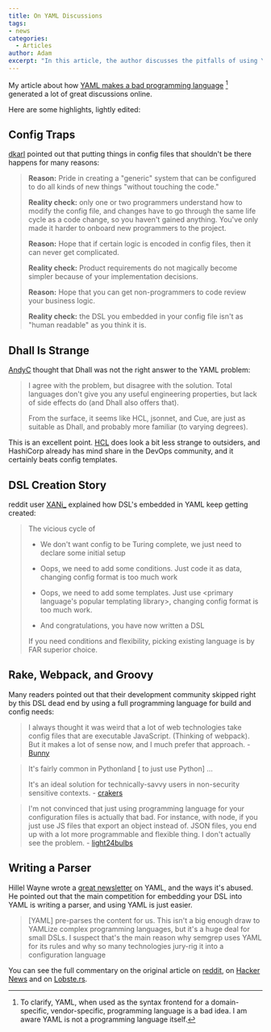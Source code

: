 ```yaml
---
title: On YAML Discussions
tags:
- news
categories:
  - Articles
author: Adam
excerpt: "In this article, the author discusses the pitfalls of using YAML as a programming language and highlights the discussions that arose from their previous article on the topic. They explore alternative solutions, such as using full programming languages for configuration files, and provide insights from various online communities. If you're interested in the challenges of YAML and its impact on development, this article offers valuable insights and perspectives."
---
```

My article about how [YAML makes a bad programming language](https://earthly.dev/blog/intercal-yaml-and-other-horrible-programming-languages/) [^1] generated a lot of great discussions online.

Here are some highlights, lightly edited:

## Config Traps

[dkarl](https://news.ycombinator.com/item?id=26276420) pointed out that putting things in config files that shouldn't be there happens for many reasons:

> **Reason:** Pride in creating a "generic" system that can be configured to do all kinds of new things "without touching the code."
>
> **Reality check:**
> only one or two programmers understand how to modify the config file, and changes have to go through the same life cycle as a code change, so you haven't gained anything. You've only made it harder to onboard new programmers to the project.
>
> **Reason:** Hope that if certain logic is encoded in config files, then it can never get complicated.
>
> **Reality check:**
> Product requirements do not magically become simpler because of your implementation decisions.
>
> **Reason:** Hope that you can get non-programmers to code review your business logic.
>
> **Reality check:** the DSL you embedded in your config file isn't as "human readable" as you think it is.

## Dhall Is Strange

[AndyC](https://lobste.rs/s/1nxt6g/intercal_yaml_other_horrible#c_pc0dt6) thought that Dhall was not the right answer to the YAML problem:

> I agree with the problem, but disagree with the solution. Total languages don't give you any useful engineering properties, but lack of side effects do (and Dhall also offers that).
>
> From the surface, it seems like HCL, jsonnet, and Cue, are just as suitable as Dhall, and probably more familiar (to varying degrees).

This is an excellent point.  [HCL](https://github.com/hashicorp/hcl) does look a bit less strange to outsiders, and HashiCorp already has mind share in the DevOps community, and it certainly beats config templates.

## DSL Creation Story

reddit user [XANi_](https://www.reddit.com/r/programming/comments/ls6tgm/intercal_yaml_and_other_horrible_programming/gopf8fj/?utm_source=reddit&utm_medium=web2x&context=3) explained how DSL's embedded in YAML keep getting created:
> The vicious cycle of
>
> * We don't want config to be Turing complete, we just need to declare some initial setup
>
> * Oops, we need to add some conditions. Just code it as data, changing config format is too much work
>
> * Oops, we need to add some templates. Just use <primary language's popular templating library>, changing config format is too much work.
>
> * And congratulations, you have now written a DSL
>
>If you need conditions and flexibility, picking existing language is by FAR superior choice.

## Rake, Webpack, and Groovy
<!-- markdownlint-disable MD028 -->
Many readers pointed out that their development community skipped right by this DSL dead end by using a full programming language for build and config needs:

> I always thought it was weird that a lot of web technologies take config files that are executable JavaScript. (Thinking of webpack). But it makes a lot of sense now, and I much prefer that approach. - [Bunny](https://www.reddit.com/r/programming/comments/ls6tgm/intercal_yaml_and_other_horrible_programming/gopq0uv/?utm_source=reddit&utm_medium=web2x&context=3)

> It's fairly common in Pythonland \[ to just use Python\] ...
>
> It's an ideal solution for technically-savvy users in non-security sensitive contexts. - [crakers](https://www.reddit.com/r/programming/comments/ls6tgm/intercal_yaml_and_other_horrible_programming/gopy30z/?utm_source=reddit&utm_medium=web2x&context=3)

> I'm not convinced that just using programming language for your configuration files is actually that bad. For instance, with node, if you just use JS files that export an object instead of. JSON files, you end up with a lot more programmable and flexible thing. I don't actually see the problem. - [light24bulbs](https://www.reddit.com/r/programming/comments/ls6tgm/intercal_yaml_and_other_horrible_programming/goqm3z0/?utm_source=reddit&utm_medium=web2x&context=3)

## Writing a Parser

Hillel Wayne wrote a [great newsletter](https://buttondown.email/hillelwayne/archive/a3fe2688-464d-4f98-ae6b-207e7b5a1255) on YAML, and the ways it's abused. He pointed out that the main competition for embedding your DSL into YAML is writing a parser, and using YAML is just easier.

>[YAML] pre-parses the content for us. This isn't a big enough draw to YAMLize complex programming languages, but it's a huge deal for small DSLs. I suspect that's the main reason why semgrep uses YAML for its rules and why so many technologies jury-rig it into a configuration language

You can see the full commentary on the original article on [reddit](https://www.reddit.com/r/programming/comments/ls6tgm/intercal_yaml_and_other_horrible_programming/), on [Hacker News](https://news.ycombinator.com/item?id=26271582) and on [Lobste.rs](https://lobste.rs/s/1nxt6g/intercal_yaml_other_horrible).

[^1]: To clarify, YAML, when used as the syntax frontend for a domain-specific, vendor-specific, programming language is a bad idea. I am aware YAML is not a programming language itself.

